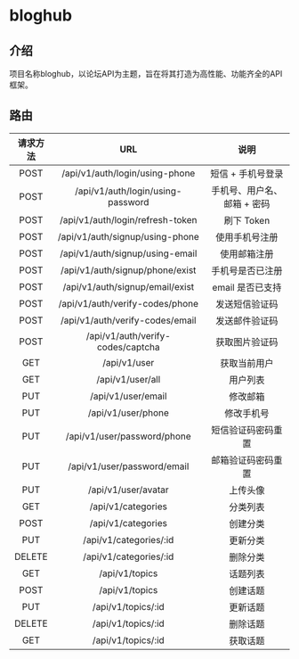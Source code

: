 # bloghub

## 介绍

项目名称bloghub，以论坛API为主题，旨在将其打造为高性能、功能齐全的API框架。

## 路由

|  请求方法  |                URL                |            说明             |
|:------:| :-------------------------------: | :-------------------------: |
|  POST  |  /api/v1/auth/login/using-phone   |      短信 + 手机号登录      |
|  POST  | /api/v1/auth/login/using-password | 手机号、用户名、邮箱 + 密码 |
|  POST  | /api/v1/auth/login/refresh-token  |         刷下 Token          |
|  POST  |  /api/v1/auth/signup/using-phone  |       使用手机号注册        |
|  POST  |  /api/v1/auth/signup/using-email  |        使用邮箱注册         |
|  POST  |  /api/v1/auth/signup/phone/exist  |      手机号是否已注册       |
|  POST  |  /api/v1/auth/signup/email/exist  |      email 是否已支持       |
|  POST   |  /api/v1/auth/verify-codes/phone  |       发送短信验证码        |
|  POST   |  /api/v1/auth/verify-codes/email  |       发送邮件验证码        |
|  POST  | /api/v1/auth/verify-codes/captcha |       获取图片验证码        |
|  GET   |           /api/v1/user            |        获取当前用户         |
|  GET   |         /api/v1/user/all          |          用户列表           |
|  PUT   |        /api/v1/user/email         |          修改邮箱           |
|  PUT   |        /api/v1/user/phone         |         修改手机号          |
|  PUT   |    /api/v1/user/password/phone    |     短信验证码密码重置      |
|  PUT   |    /api/v1/user/password/email    |     邮箱验证码密码重置      |
|  PUT   |        /api/v1/user/avatar        |          上传头像           |
|  GET   |        /api/v1/categories         |          分类列表           |
|  POST  |        /api/v1/categories         |          创建分类           |
|  PUT   |      /api/v1/categories/:id       |          更新分类           |
| DELETE |      /api/v1/categories/:id       |          删除分类           |
|  GET   |          /api/v1/topics           |          话题列表           |
|  POST  |          /api/v1/topics           |          创建话题           |
|  PUT   |        /api/v1/topics/:id         |          更新话题           |
| DELETE |        /api/v1/topics/:id         |          删除话题           |
|  GET   |        /api/v1/topics/:id         |          获取话题           |




